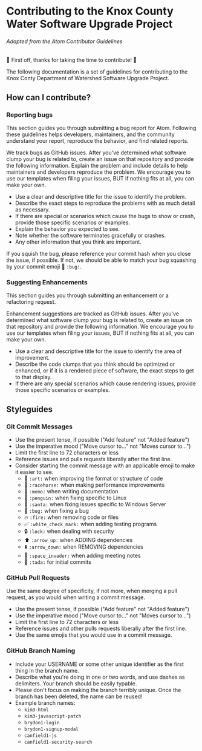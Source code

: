 # Contributing to the Knox County Water Software Upgrade Project

###### Adapted from the Atom Contributor Guidelines

:tada: First off, thanks for taking the time to contribute! :tada:

The following documentation is a set of guidelines for contributing to the Knox Conty Department of Watershed Software Upgrade Project.

## How can I contribute?

### Reporting bugs

This section guides you through submitting a bug report for Atom. Following these guidelines helps developers, maintainers, and the community understand your report, reproduce the behavior, and find related reports.

We track bugs as GitHub issues. After you've determined what software clump your bug is related to, create an issue on that repository and provide the following information. Explain the problem and include details to help maintainers and developers reproduce the problem. 
We encourage you to use our templates when filing your issues, BUT if nothing fits at all, you can make your own.

- Use a clear and descriptive title for the issue to identify the problem.
- Describe the exact steps to reproduce the problems with as much detail as necessary.
- If there are special or scenarios which cause the bugs to show or crash, provide those specific scenarios or examples.
- Explain the behavior you expected to see.
- Note whether the software terminates gracefully or crashes.
- Any other information that you think are important.

If you squish the bug, please reference your commit hash when you close the issue, if possible. If not, we should be able to match your bug squashing by your commit emoji :bug: `:bug:`.

### Suggesting Enhancements

This section guides you through submitting an enhancement or a refactoring request.

Enhancement suggestions are tracked as GitHub issues. After you've determined what software clump your bug is related to, create an issue on that repository and provide the following information.
We encourage you to use our templates when filing your issues, BUT if nothing fits at all, you can make your own.

- Use a clear and descriptive title for the issue to identify the area of improvement.
- Describe the code clumps that you think should be optimized or enhanced, or if it is a rendered piece of software, the exact steps to get to that display.
- If there are any special scenarios which cause rendering issues, provide those specific scenarios or examples.

## Styleguides

### Git Commit Messages

- Use the present tense, if possible ("Add feature" not "Added feature")
- Use the imperative mood ("Move cursor to..." not "Moves cursor to...")
- Limit the first line to 72 characters or less
- Reference issues and pulls requests liberally after the first line.
- Consider starting the commit message with an applicable emoji to make it easier to see.
  + :art: `:art:` when improving the format or structure of code
  + :racehorse: `:racehorse:` when making performance improvements
  + :memo: `:memo:` when writing documentation
  + :penguin: `:penguin:` when fixing specific to Linux
  + :santa: `:santa:` when fixing issues specific to Windows Server
  + :bug: `:bug:` when fixing a bug
  + :fire: `:fire:` when removing code or files
  + :white_check_mark: `:white_check_mark:` when adding testing programs
  + :lock: `:lock:` when dealing with security
  + :arrow_up: `:arrow_up:` when ADDING dependencies
  + :arrow_down: `:arrow_down:` when REMOVING dependencies
  + :space_invader: `:space_invader:` when adding meeting notes
  + :tada: `:tada:` for initial commits

### GitHub Pull Requests

Use the same degree of specificity, if not more, when merging a pull request, as you would when writing a commit message.
- Use the present tense, if possible ("Add feature" not "Added feature")
- Use the imperative mood ("Move cursor to..." not "Moves cursor to...")
- Limit the first line to 72 characters or less
- Reference issues and other pulls requests liberally after the first line.
- Use the same emojis that you would use in a commit message.

### GitHub Branch Naming

- Include your USERNAME or some other unique identifier as the first thing in the branch name.
- Describe what you're doing in one or two words, and use dashes as delimiters. Your branch should be easily typable.
- Please don't focus on making the branch terribly unique. Once the branch has been deleted, the name can be reused!
- Example branch names:
  + `kim3-html`
  + `kim3-javascript-patch`
  + `brydon1-login`
  + `brydon1-signup-modal`
  + `canfield1-js`
  + `canfield1-security-search`
